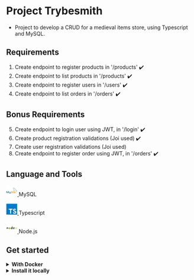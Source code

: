 # Project Trybesmith

- Project to develop a CRUD for a medieval items store, using Typescript and MySQL.

## Requirements

1. Create endpoint to register products in '/products' ✔️
2. Create endpoint to list products in '/products' ✔️
3. Create endpoint to register users in '/users' ✔️
4. Create endpoint to list orders in '/orders' ✔️

## Bonus Requirements

5. Create endpoint to login user using JWT, in '/login' ✔️
6. Create product registration validations (Joi used) ✔️
7. Create user registration validations (Joi used)
8. Create endpoint to register order using JWT, in '/orders' ✔️
 
## Language and Tools

<a href="https://www.mysql.com/" target="_blank"> <img src="https://raw.githubusercontent.com/devicons/devicon/master/icons/mysql/mysql-original-wordmark.svg" alt="mysql" width="30" height="30"/> </a>
MySQL
</br>
</br>
<a href="https://www.typescriptlang.org/" target="_blank"> <img src="https://raw.githubusercontent.com/devicons/devicon/master/icons/typescript/typescript-original.svg" alt="typescript" width="30" height="30"/> </a>
Typescript
</br>
</br>
<a href="https://nodejs.org" target="_blank"> <img src="https://raw.githubusercontent.com/devicons/devicon/master/icons/nodejs/nodejs-original-wordmark.svg" alt="nodejs" width="30" height="30"/> </a>
Node.js

## Get started

<details>
  <summary><strong> With Docker </strong></summary>
  </br>
  👉 Dockerfile and Docker-compose were provided by Trybe
  
  ⚠️ Before you start, you must check if your docker-compose version is 1.29 or higher
  </br>
  
  - Run `node` and `db` by running: 
  ```sh
  $ docker-compose up -d
  ```
  
  - Open interactive terminal using:
  ```sh
  $ docker exec -it trybesmith bash
  ```
  
  - Install dependencies, inside the container, with: 
  ```sh
  $ npm install
  ```
</details>

<details>
  <summary><strong> Install it locally </strong></summary>
  </br>
  
  - Open terminal and create a directory in your preferred location:
  ```sh
  $ mkdir <Your directory name here>
  ```
  
  - Access directory then clone the repository:
  ```sh
  $ cd <Your directory name here>
  $ git clone git@github.com:ViniGB/Project-Trybesmith.git
  ```
  
  - Access the newly created directory:
  ```sh
  $ cd Project-Trybesmith
  ```
  
  - Install dependencies:
  ```sh
  $ npm install
  ```
</details>
